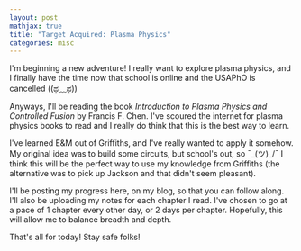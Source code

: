 ```yaml
---
layout: post
mathjax: true
title: "Target Acquired: Plasma Physics"
categories: misc
---
```


I'm beginning a new adventure!
I really want to explore plasma physics, and I finally have the time now that school is online and the USAPhO is cancelled ((ಥ﹏ಥ))

Anyways, I'll be reading the book *Introduction to Plasma Physics and Controlled Fusion* by Francis F. Chen. 
I've scoured the internet for plasma physics books to read and I really do think that this is the best way to learn.

I've learned E&M out of Griffiths, and I've really wanted to apply it somehow. 
My original idea was to build some circuits, but school's out, so ¯\_(ツ)_/¯
I think this will be the perfect way to use my knowledge from Griffiths (the alternative was to pick up Jackson and that didn't seem pleasant).

I'll be posting my progress here, on my blog, so that you can follow along.
I'll also be uploading my notes for each chapter I read.
I've chosen to go at a pace of 1 chapter every other day, or 2 days per chapter.
Hopefully, this will allow me to balance breadth and depth.

That's all for today! Stay safe folks!
